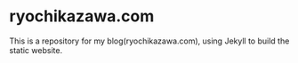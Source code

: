 # ryochikazawa.com
This is a repository for my blog(ryochikazawa.com), using Jekyll to build the static website.
